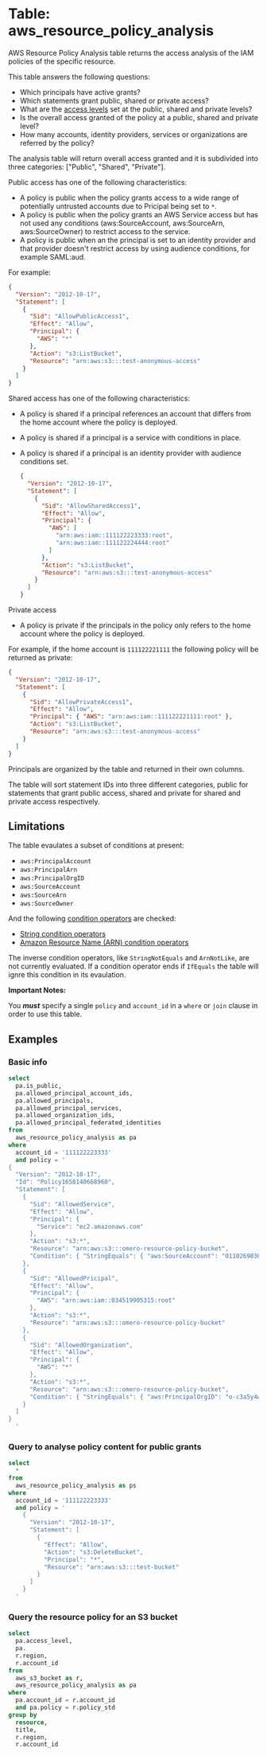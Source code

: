 # Table: aws_resource_policy_analysis

AWS Resource Policy Analysis table returns the access analysis of the IAM policies of the specific resource.

This table answers the following questions:

- Which principals have active grants?
- Which statements grant public, shared or private access?
- What are the [access levels](https://docs.aws.amazon.com/IAM/latest/UserGuide/access_policies_understand-policy-summary-access-level-summaries.html#access_policies_access-level) set at the public, shared and private levels?
- Is the overall access granted of the policy at a public, shared and private level?
- How many accounts, identity providers, services or organizations are referred by the policy?

The analysis table will return overall access granted and it is subdivided into three categories: ["Public", "Shared", "Private"].

Public access has one of the following characteristics:

- A policy is public when the policy grants access to a wide range of potentially untrusted accounts due to Pricipal being set to `*`.
- A policy is public when the policy grants an AWS Service access but has not used any conditions (aws:SourceAccount, aws:SourceArn, aws:SourceOwner) to restrict access to the service.
- A policy is public when an the principal is set to an identity provider and that provider doesn't restrict access by using audience conditions, for example SAML:aud.

For example:

```json
{
  "Version": "2012-10-17",
  "Statement": [
    {
      "Sid": "AllowPublicAccess1",
      "Effect": "Allow",
      "Principal": {
        "AWS": "*"
      },
      "Action": "s3:ListBucket",
      "Resource": "arn:aws:s3:::test-anonymous-access"
    }
  ]
}
```

Shared access has one of the following characteristics:

- A policy is shared if a principal references an account that differs from the home account where the policy is deployed.
- A policy is shared if a principal is a service with conditions in place.
- A policy is shared if a principal is an identity provider with audience conditions set.

  ```json
  {
    "Version": "2012-10-17",
    "Statement": [
      {
        "Sid": "AllowSharedAccess1",
        "Effect": "Allow",
        "Principal": {
          "AWS": [
            "arn:aws:iam::111122223333:root",
            "arn:aws:iam::111122224444:root"
          ]
        },
        "Action": "s3:ListBucket",
        "Resource": "arn:aws:s3:::test-anonymous-access"
      }
    ]
  }
  ```

Private access

- A policy is private if the principals in the policy only refers to the home account where the policy is deployed.

For example, if the home account is `111122221111` the following policy will be returned as private:

```json
{
  "Version": "2012-10-17",
  "Statement": [
    {
      "Sid": "AllowPrivateAccess1",
      "Effect": "Allow",
      "Principal": { "AWS": "arn:aws:iam::111122221111:root" },
      "Action": "s3:ListBucket",
      "Resource": "arn:aws:s3:::test-anonymous-access"
    }
  ]
}
```

Principals are organized by the table and returned in their own columns.

The table will sort statement IDs into three different categories, public for statements that grant public access, shared and private for shared and private access respectively.

## Limitations

The table evaulates a subset of conditions at present:

- `aws:PrincipalAccount`
- `aws:PrincipalArn`
- `aws:PrincipalOrgID`
- `aws:SourceAccount`
- `aws:SourceArn`
- `aws:SourceOwner`

And the following [condition operators](https://docs.aws.amazon.com/IAM/latest/UserGuide/reference_policies_elements_condition_operators.html) are checked:

- [String condition operators](https://docs.aws.amazon.com/IAM/latest/UserGuide/reference_policies_elements_condition_operators.html#Conditions_String)
- [Amazon Resource Name (ARN) condition operators](https://docs.aws.amazon.com/IAM/latest/UserGuide/reference_policies_elements_condition_operators.html#Conditions_ARN)

The inverse condition operators, like `StringNotEquals` and `ArnNotLike`, are not currently evaluated.
If a condition operator ends if `IfEquals` the table will ignre this condition in its evaulation.

**Important Notes:**

You **_must_** specify a single `policy` and `account_id` in a `where` or `join` clause in order to use this table.

## Examples

### Basic info

```sql
select
  pa.is_public,
  pa.allowed_principal_account_ids,
  pa.allowed_principals,
  pa.allowed_principal_services,
  pa.allowed_organization_ids,
  pa.allowed_principal_federated_identities
from
  aws_resource_policy_analysis as pa
where
  account_id = '111122223333'
  and policy = '
{
  "Version": "2012-10-17",
  "Id": "Policy1658140668960",
  "Statement": [
    {
      "Sid": "AllowedService",
      "Effect": "Allow",
      "Principal": {
        "Service": "ec2.amazonaws.com"
      },
      "Action": "s3:*",
      "Resource": "arn:aws:s3:::omero-resource-policy-bucket",
      "Condition": { "StringEquals": { "aws:SourceAccount": "011026983618" } }
    },
    {
      "Sid": "AllowedPricipal",
      "Effect": "Allow",
      "Principal": {
        "AWS": "arn:aws:iam::034519905315:root"
      },
      "Action": "s3:*",
      "Resource": "arn:aws:s3:::omero-resource-policy-bucket"
    },
    {
      "Sid": "AllowedOrganization",
      "Effect": "Allow",
      "Principal": {
        "AWS": "*"
      },
      "Action": "s3:*",
      "Resource": "arn:aws:s3:::omero-resource-policy-bucket",
      "Condition": { "StringEquals": { "aws:PrincipalOrgID": "o-c3a5y4wd52" } }
    }
  ]
}
  '
```

### Query to analyse policy content for public grants

```sql
select
  *
from
  aws_resource_policy_analysis as ps
where
  account_id = '111122223333'
  and policy = '
    {
      "Version": "2012-10-17",
      "Statement": [
        {
          "Effect": "Allow",
          "Action": "s3:DeleteBucket",
          "Principal": "*",
          "Resource": "arn:aws:s3:::test-bucket"
        }
      ]
    }
  '
```

### Query the resource policy for an S3 bucket

```sql
select
  pa.access_level,
  pa.
  r.region,
  r.account_id
from
  aws_s3_bucket as r,
  aws_resource_policy_analysis as pa
where
  pa.account_id = r.account_id
  and pa.policy = r.policy_std
group by
  resource,
  title,
  r.region,
  r.account_id
```
